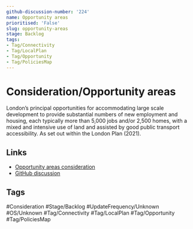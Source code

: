 ```yaml
---
github-discussion-number: '224'
name: Opportunity areas
prioritised: 'False'
slug: opportunity-areas
stage: Backlog
tags:
- Tag/Connectivity
- Tag/LocalPlan
- Tag/Opportunity
- Tag/PoliciesMap
---
```


# Consideration/Opportunity areas

London’s principal opportunities for accommodating large scale development to provide substantial numbers of new employment and housing, each typically more than 5,000 jobs and/or 2,500 homes, with a mixed and intensive use of land and assisted by good public transport accessibility. As set out within the London Plan (2021).

## Links

* [Opportunity areas consideration](https://design.planning.data.gov.uk/planning-consideration/opportunity-areas)
* [GitHub discussion](https://github.com/digital-land/data-standards-backlog/discussions/224)

## Tags

#Consideration #Stage/Backlog #UpdateFrequency/Unknown #OS/Unknown #Tag/Connectivity #Tag/LocalPlan #Tag/Opportunity #Tag/PoliciesMap
